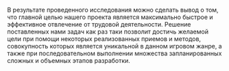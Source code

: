 В результате проведенного исследования можно сделать вывод о том, 
что главной целью нашего проекта является максимально быстрое и 
эффективное отвлечение от трудовой деятельности. 
Решение поставленных нами задач как раз таки позволит достичь желаемой 
цели при помощи некоторых реализованных приемов и методов, 
совокупность которых является уникальной в данном игровом жанре, 
а также при последовательном выполнении множества запланированных 
сложных и объемных этапов разработки.

